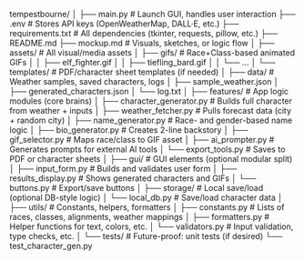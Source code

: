 tempestbourne/
│
├── main.py                        # Launch GUI, handles user interaction
├── .env                           # Stores API keys (OpenWeatherMap, DALL·E, etc.)
├── requirements.txt               # All dependencies (tkinter, requests, pillow, etc.)
├── README.md
├── mockup.md                      # Visuals, sketches, or logic flow
│
├── assets/                        # All visual/media assets
│   ├── gifs/                      # Race+Class-based animated GIFs
│   │   ├── elf_fighter.gif
│   │   ├── tiefling_bard.gif
│   │   └── ...
│   └── templates/                 # PDF/character sheet templates (if needed)
│
├── data/                          # Weather samples, saved characters, logs
│   ├── sample_weather.json
│   ├── generated_characters.json
│   └── log.txt
│
├── features/                      # App logic modules (core brains)
│   ├── character_generator.py     # Builds full character from weather + inputs
│   ├── weather_fetcher.py         # Pulls forecast data (city + random city)
│   ├── name_generator.py          # Race- and gender-based name logic
│   ├── bio_generator.py           # Creates 2-line backstory
│   ├── gif_selector.py            # Maps race/class to GIF asset
│   ├── ai_prompter.py             # Generates prompts for external AI tools
│   └── export_tools.py            # Saves to PDF or character sheets
│
├── gui/                           # GUI elements (optional modular split)
│   ├── input_form.py              # Builds and validates user form
│   ├── results_display.py         # Shows generated characters and GIFs
│   └── buttons.py                 # Export/save buttons
│
├── storage/                       # Local save/load (optional DB-style logic)
│   └── local_db.py                # Save/load character data
│
├── utils/                         # Constants, helpers, formatters
│   ├── constants.py               # Lists of races, classes, alignments, weather mappings
│   ├── formatters.py              # Helper functions for text, colors, etc.
│   └── validators.py              # Input validation, type checks, etc.
│
└── tests/                         # Future-proof: unit tests (if desired)
    └── test_character_gen.py
